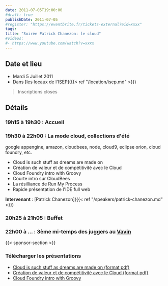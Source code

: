 ```yaml
---
date: 2011-07-05T19:00:00
#draft: true
publishDate: 2011-07-05
#register: "https://eventbrite.fr/tickets-external?eid=xxxx"
tags:
title: "Soirée Patrick Chanezon: le cloud"
#videos:
#- https://www.youtube.com/watch?v=xxxx
---
```


## Date et lieu

* Mardi 5 Juillet 2011
* Dans [les locaux de l'ISEP]({{< ref "/location/isep.md" >}})

> Inscriptions closes

## Détails

### 19h15 à 19h30 : Accueil

### 19h30 à 22h00 : La mode cloud, collections d'été

google appengine, amazon, cloudbees, node, cloud9, eclipse orion, cloud foundry, etc.

* Cloud is such stuff as dreams are made on
* Création de valeur et de compétitivité avec le Cloud
* Cloud Foundry intro with Groovy
* Courte intro sur CloudBees
* La résilliance de Run My Process
* Rapide présentation de l'IDE full web

**Intervenant** : [Patrick Chanezon]({{< ref "/speakers/patrick-chanezon.md" >}})

### 20h25 à 21h05 : Buffet

### 22h00 à ... : 3ème mi-temps des juggers au [Vavin](https://www.google.com/maps/dir//48.84398,2.330533/@48.8439685,2.2603067,12z)

{{< sponsor-section >}}

### Télécharger les présentations

* [Cloud is such stuff as dreams are made on (format pdf)](/resources/2011/cloud-dreams.pdf)
* [Création de valeur et de compétitivité avec le Cloud (format pdf)](/resources/2011/CloudetSSII.pdf)
* [Cloud Foundry intro with Groovy](/resources/2011/CloudFoundryintrowithGroovy.pdf)
